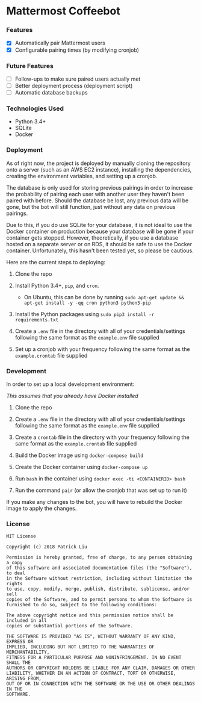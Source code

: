 # Mattermost Coffeebot

### Features

- [x] Automatically pair Mattermost users
- [x] Configurable pairing times (by modifying cronjob)

### Future Features

- [ ] Follow-ups to make sure paired users actually met
- [ ] Better deployment process (deployment script)
- [ ] Automatic database backups

### Technologies Used

- Python 3.4+
- SQLite
- Docker

### Deployment

As of right now, the project is deployed by manually cloning the repository onto a server (such as an AWS EC2 instance), installing the dependencies, creating the environment variables, and setting up a cronjob.

The database is only used for storing previous pairings in order to increase the probability of pairing each user with another user they haven't been paired with before. Should the database be lost, any previous data will be gone, but the bot will still function, just without any data on previous pairings.

Due to this, if you do use SQLite for your database, it is not ideal to use the Docker container on production because your database will be gone if your container gets stopped. However, theoretically, if you use a database hosted on a separate server or on RDS, it should be safe to use the Docker container. Unfortunately, this hasn't been tested yet, so please be cautious.

Here are the current steps to deploying:

1. Clone the repo

2. Install Python 3.4+, `pip`, and `cron`.
    - On Ubuntu, this can be done by running `sudo apt-get update && apt-get install -y -qq cron python3 python3-pip`

3. Install the Python packages using `sudo pip3 install -r requirements.txt`

4. Create a `.env` file in the directory with all of your credentials/settings following the same format as the `example.env` file supplied

5. Set up a cronjob with your frequency following the same format as the `example.crontab` file supplied

### Development

In order to set up a local development environment:

*This assumes that you already have Docker installed*

1. Clone the repo

2. Create a `.env` file in the directory with all of your credentials/settings following the same format as the `example.env` file supplied

3. Create a `crontab` file in the directory with your frequency following the same format as the `example.crontab` file supplied

3. Build the Docker image using `docker-compose build`

4. Create the Docker container using `docker-compose up`

5. Run `bash` in the container using `docker exec -ti <CONTAINERID> bash`

6. Run the command `pair` (or allow the cronjob that was set up to run it)

If you make any changes to the bot, you will have to rebuild the Docker image to apply the changes.

### License

```
MIT License

Copyright (c) 2018 Patrick Liu

Permission is hereby granted, free of charge, to any person obtaining a copy
of this software and associated documentation files (the "Software"), to deal
in the Software without restriction, including without limitation the rights
to use, copy, modify, merge, publish, distribute, sublicense, and/or sell
copies of the Software, and to permit persons to whom the Software is
furnished to do so, subject to the following conditions:

The above copyright notice and this permission notice shall be included in all
copies or substantial portions of the Software.

THE SOFTWARE IS PROVIDED "AS IS", WITHOUT WARRANTY OF ANY KIND, EXPRESS OR
IMPLIED, INCLUDING BUT NOT LIMITED TO THE WARRANTIES OF MERCHANTABILITY,
FITNESS FOR A PARTICULAR PURPOSE AND NONINFRINGEMENT. IN NO EVENT SHALL THE
AUTHORS OR COPYRIGHT HOLDERS BE LIABLE FOR ANY CLAIM, DAMAGES OR OTHER
LIABILITY, WHETHER IN AN ACTION OF CONTRACT, TORT OR OTHERWISE, ARISING FROM,
OUT OF OR IN CONNECTION WITH THE SOFTWARE OR THE USE OR OTHER DEALINGS IN THE
SOFTWARE.
```
